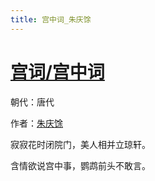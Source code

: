 ```yaml
---
title: 宫中词_朱庆馀
---
```


# [宫词/宫中词](http://so.gushiwen.org/view_27137.aspx)

朝代：唐代

作者：[朱庆馀](http://so.gushiwen.org/author_350.aspx)

寂寂花时闭院门，美人相并立琼轩。 

含情欲说宫中事，鹦鹉前头不敢言。